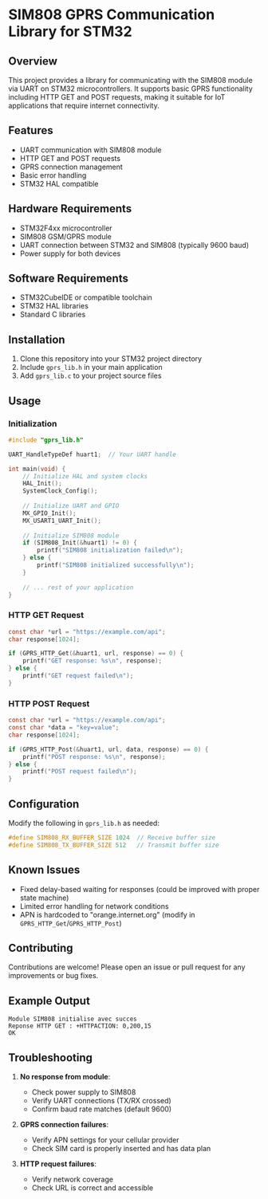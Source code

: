 # SIM808 GPRS Communication Library for STM32

## Overview

This project provides a library for communicating with the SIM808 module via UART on STM32 microcontrollers. It supports basic GPRS functionality including HTTP GET and POST requests, making it suitable for IoT applications that require internet connectivity.

## Features

- UART communication with SIM808 module
- HTTP GET and POST requests
- GPRS connection management
- Basic error handling
- STM32 HAL compatible

## Hardware Requirements

- STM32F4xx microcontroller
- SIM808 GSM/GPRS module
- UART connection between STM32 and SIM808 (typically 9600 baud)
- Power supply for both devices

## Software Requirements

- STM32CubeIDE or compatible toolchain
- STM32 HAL libraries
- Standard C libraries

## Installation

1. Clone this repository into your STM32 project directory
2. Include `gprs_lib.h` in your main application
3. Add `gprs_lib.c` to your project source files

## Usage

### Initialization

```c
#include "gprs_lib.h"

UART_HandleTypeDef huart1;  // Your UART handle

int main(void) {
    // Initialize HAL and system clocks
    HAL_Init();
    SystemClock_Config();
    
    // Initialize UART and GPIO
    MX_GPIO_Init();
    MX_USART1_UART_Init();
    
    // Initialize SIM808 module
    if (SIM808_Init(&huart1) != 0) {
        printf("SIM808 initialization failed\n");
    } else {
        printf("SIM808 initialized successfully\n");
    }
    
    // ... rest of your application
}
```

### HTTP GET Request

```c
const char *url = "https://example.com/api";
char response[1024];

if (GPRS_HTTP_Get(&huart1, url, response) == 0) {
    printf("GET response: %s\n", response);
} else {
    printf("GET request failed\n");
}
```

### HTTP POST Request

```c
const char *url = "https://example.com/api";
const char *data = "key=value";
char response[1024];

if (GPRS_HTTP_Post(&huart1, url, data, response) == 0) {
    printf("POST response: %s\n", response);
} else {
    printf("POST request failed\n");
}
```

## Configuration

Modify the following in `gprs_lib.h` as needed:

```c
#define SIM808_RX_BUFFER_SIZE 1024  // Receive buffer size
#define SIM808_TX_BUFFER_SIZE 512   // Transmit buffer size
```

## Known Issues

- Fixed delay-based waiting for responses (could be improved with proper state machine)
- Limited error handling for network conditions
- APN is hardcoded to "orange.internet.org" (modify in `GPRS_HTTP_Get`/`GPRS_HTTP_Post`)

## Contributing

Contributions are welcome! Please open an issue or pull request for any improvements or bug fixes.



## Example Output

```
Module SIM808 initialise avec succes
Reponse HTTP GET : +HTTPACTION: 0,200,15
OK
```

## Troubleshooting

1. **No response from module**:
   - Check power supply to SIM808
   - Verify UART connections (TX/RX crossed)
   - Confirm baud rate matches (default 9600)

2. **GPRS connection failures**:
   - Verify APN settings for your cellular provider
   - Check SIM card is properly inserted and has data plan

3. **HTTP request failures**:
   - Verify network coverage
   - Check URL is correct and accessible
